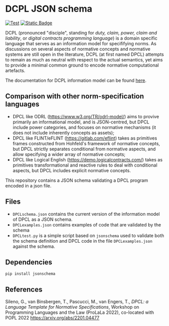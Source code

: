 # DCPL JSON schema

[![Test](https://github.com/gsileno/DCPLschema/actions/workflows/test.yml/badge.svg)](.github/workflows/test.yml)
[![Static Badge](https://img.shields.io/badge/documentation-read?logo=readme&logoColor=white&color=blue&link=https%3A%2F%2Fuva-cci.github.io%2FDCPLschema%2F)](https://uva-cci.github.io/DCPLschema/)

DCPL (pronounced "disciple", standing for _duty, claim, power, claim and liability_, or _digital contracts programming language_) is a domain specific language that serves as an information model for specififying norms. As discussions on several aspects of normative concepts and normative systems are still open in the literature, DCPL (at first named DPCL) attempts to remain as much as neutral with respect to the actual semantics, yet aims to provide a minimal common ground to encode normative computational artefacts.

The documentation for DCPL information model can be found [here](https://uva-cci.github.io/DCPLschema/).

## Comparison with other norm-specification languages

- DPCL like ODRL (https://www.w3.org/TR/odrl-model/) aims to provive primarily an informational model, and is JSON-centred, but DPCL include power categories, and focuses on normative mechanisms (it does not include inherently concepts as assets);
- DPCL like FLINT/eFLINT (https://gitlab.com/eflint) takes as primitives frames constructed from Hohfeld's framework of normative concepts, but DPCL strictly separates conditional from normative aspects, and allow specifying a wider array of normative concepts;
- DPCL like Logical English (https://demo.logicalcontracts.com/) takes as primitives transformational and reactive rules to deal with conditional aspects, but DPCL includes explicit normative concepts.

This repository contains a JSON schema validating a DPCL program encoded in a json file.

## Files

- `DPCLschema.json` contains the current version of the information model of DPCL as a JSON schema.
- `DPCLexamples.json` contains examples of code that are validated by the schema
- `DPCLtest.py` is a simple script based on `jsonschema` used to validate both the schema definition and DPCL code in the file `DPCLexamples.json` against the schema.

## Dependencies

```
pip install jsonschema
```

## References

Sileno, G., van Binsbergen, T., Pascucci, M., van Engers, T.,
_DPCL: a Language Template for Normative Specifications_,
Workshop on Programming Languages and the Law (ProLaLa 2022), co-located with POPL 2022
https://arxiv.org/abs/2201.04477
